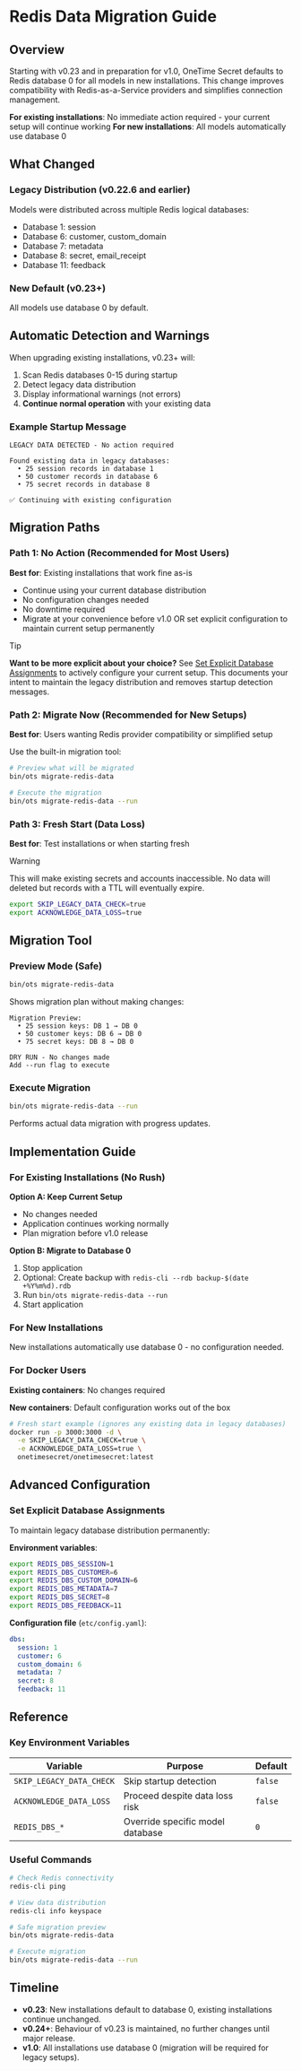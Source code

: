 # Redis Data Migration Guide

## Overview

Starting with v0.23 and in preparation for v1.0, OneTime Secret defaults to Redis database 0 for all models in new installations. This change improves compatibility with Redis-as-a-Service providers and simplifies connection management.

**For existing installations**: No immediate action required - your current setup will continue working
**For new installations**: All models automatically use database 0

## What Changed

### Legacy Distribution (v0.22.6 and earlier)
Models were distributed across multiple Redis logical databases:
- Database 1: session
- Database 6: customer, custom_domain
- Database 7: metadata
- Database 8: secret, email_receipt
- Database 11: feedback

### New Default (v0.23+)
All models use database 0 by default.

## Automatic Detection and Warnings

When upgrading existing installations, v0.23+ will:

1. Scan Redis databases 0-15 during startup
2. Detect legacy data distribution
3. Display informational warnings (not errors)
4. **Continue normal operation** with your existing data

### Example Startup Message
```
LEGACY DATA DETECTED - No action required

Found existing data in legacy databases:
  • 25 session records in database 1
  • 50 customer records in database 6
  • 75 secret records in database 8

✅ Continuing with existing configuration
```

## Migration Paths

### Path 1: No Action (Recommended for Most Users)

**Best for**: Existing installations that work fine as-is

- Continue using your current database distribution
- No configuration changes needed
- No downtime required
- Migrate at your convenience before v1.0 OR set explicit configuration to maintain current setup permanently

> [!TIP]
> **Want to be more explicit about your choice?** See [Set Explicit Database Assignments](#set-explicit-database-assignments) to actively configure your current setup. This documents your intent to maintain the legacy distribution and removes startup detection messages.

### Path 2: Migrate Now (Recommended for New Setups)

**Best for**: Users wanting Redis provider compatibility or simplified setup

Use the built-in migration tool:

```bash
# Preview what will be migrated
bin/ots migrate-redis-data

# Execute the migration
bin/ots migrate-redis-data --run
```

### Path 3: Fresh Start (Data Loss)

**Best for**: Test installations or when starting fresh

> [!WARNING]
> This will make existing secrets and accounts inaccessible. No data will deleted but records with a TTL will eventually expire.

```bash
export SKIP_LEGACY_DATA_CHECK=true
export ACKNOWLEDGE_DATA_LOSS=true
```

## Migration Tool

### Preview Mode (Safe)
```bash
bin/ots migrate-redis-data
```

Shows migration plan without making changes:
```
Migration Preview:
  • 25 session keys: DB 1 → DB 0
  • 50 customer keys: DB 6 → DB 0
  • 75 secret keys: DB 8 → DB 0

DRY RUN - No changes made
Add --run flag to execute
```

### Execute Migration
```bash
bin/ots migrate-redis-data --run
```

Performs actual data migration with progress updates.

## Implementation Guide

### For Existing Installations (No Rush)

**Option A: Keep Current Setup**
- No changes needed
- Application continues working normally
- Plan migration before v1.0 release

**Option B: Migrate to Database 0**
1. Stop application
2. Optional: Create backup with ```redis-cli --rdb backup-$(date +%Y%m%d).rdb```
3. Run ```bin/ots migrate-redis-data --run```
4. Start application

### For New Installations

New installations automatically use database 0 - no configuration needed.

### For Docker Users

**Existing containers**: No changes required

**New containers**: Default configuration works out of the box

```bash
# Fresh start example (ignores any existing data in legacy databases)
docker run -p 3000:3000 -d \
  -e SKIP_LEGACY_DATA_CHECK=true \
  -e ACKNOWLEDGE_DATA_LOSS=true \
  onetimesecret/onetimesecret:latest
```

## Advanced Configuration

### Set Explicit Database Assignments

To maintain legacy database distribution permanently:

**Environment variables**:
```bash
export REDIS_DBS_SESSION=1
export REDIS_DBS_CUSTOMER=6
export REDIS_DBS_CUSTOM_DOMAIN=6
export REDIS_DBS_METADATA=7
export REDIS_DBS_SECRET=8
export REDIS_DBS_FEEDBACK=11
```

**Configuration file** (```etc/config.yaml```):
```yaml
dbs:
  session: 1
  customer: 6
  custom_domain: 6
  metadata: 7
  secret: 8
  feedback: 11
```

## Reference

### Key Environment Variables

| Variable | Purpose | Default |
|----------|---------|---------|
| ```SKIP_LEGACY_DATA_CHECK``` | Skip startup detection | ```false``` |
| ```ACKNOWLEDGE_DATA_LOSS``` | Proceed despite data loss risk | ```false``` |
| ```REDIS_DBS_*``` | Override specific model database | ```0``` |

### Useful Commands

```bash
# Check Redis connectivity
redis-cli ping

# View data distribution
redis-cli info keyspace

# Safe migration preview
bin/ots migrate-redis-data

# Execute migration
bin/ots migrate-redis-data --run
```

## Timeline

- **v0.23**: New installations default to database 0, existing installations continue unchanged.
- **v0.24+**: Behaviour of v0.23 is maintained, no further changes until major release.
- **v1.0**: All installations use database 0 (migration will be required for legacy setups).
